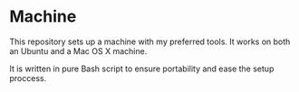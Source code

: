 # Machine
This repository sets up a machine with my preferred tools. It works on both an
Ubuntu and a Mac OS X machine.

It is written in pure Bash script to ensure portability and ease the setup
proccess.
